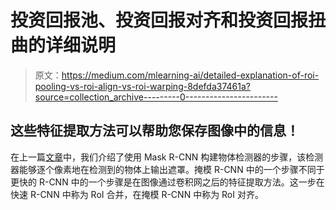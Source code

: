 # 投资回报池、投资回报对齐和投资回报扭曲的详细说明

> 原文：<https://medium.com/mlearning-ai/detailed-explanation-of-roi-pooling-vs-roi-align-vs-roi-warping-8defda37461a?source=collection_archive---------0----------------------->

## 这些特征提取方法可以帮助您保存图像中的信息！

在上一篇[文章](https://raychunyin00.medium.com/image-segmentation-extending-faster-r-cnn-into-mask-r-cnn-953fe4923d64)中，我们介绍了使用 Mask R-CNN 构建物体检测器的步骤，该检测器能够逐个像素地在检测到的物体上输出遮罩。掩模 R-CNN 中的一个步骤不同于更快的 R-CNN 中的一个步骤是在图像通过卷积网之后的特征提取方法。这一步在快速 R-CNN 中称为 RoI 合并，在掩模 R-CNN 中称为 RoI 对齐。
